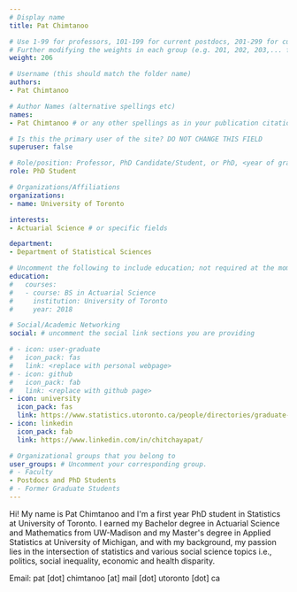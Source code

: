 ```yaml
---
# Display name
title: Pat Chimtanoo

# Use 1-99 for professors, 101-199 for current postdocs, 201-299 for current phds, 301-399 for current masters, 401-499 for current undergrads, 801-809 for alum postdocs, 811-849 for alum phds, 851-899 for alum masters, and 901-999 for alum undergrads
# Further modifying the weights in each group (e.g. 201, 202, 203,... for current phds) allows customized ordering (e.g. new students first)
weight: 206

# Username (this should match the folder name)
authors:
- Pat Chimtanoo

# Author Names (alternative spellings etc)
names:
- Pat Chimtanoo # or any other spellings as in your publication citations

# Is this the primary user of the site? DO NOT CHANGE THIS FIELD
superuser: false

# Role/position: Professor, PhD Candidate/Student, or PhD, <year of graduation>
role: PhD Student

# Organizations/Affiliations
organizations:
- name: University of Toronto

interests:
- Actuarial Science # or specific fields

department:
- Department of Statistical Sciences

# Uncomment the following to include education; not required at the moment.
education:
#   courses:
#   - course: BS in Actuarial Science
#     institution: University of Toronto
#     year: 2018

# Social/Academic Networking
social: # uncomment the social link sections you are providing

# - icon: user-graduate
#   icon_pack: fas
#   link: <replace with personal webpage>
# - icon: github
#   icon_pack: fab
#   link: <replace with github page>
- icon: university
  icon_pack: fas
  link: https://www.statistics.utoronto.ca/people/directories/graduate-students
- icon: linkedin
  icon_pack: fab
  link: https://www.linkedin.com/in/chitchayapat/

# Organizational groups that you belong to
user_groups: # Uncomment your corresponding group.
# - Faculty
- Postdocs and PhD Students
# - Former Graduate Students
---
```


Hi! My name is Pat Chimtanoo and I'm a first year PhD student in Statistics at University of Toronto. I earned my Bachelor degree in Actuarial Science and Mathematics from UW-Madison and my Master's degree in Applied Statistics at University of Michigan, and with my background, my passion lies in the intersection of statistics and various social science topics i.e., politics, social inequality, economic and health disparity.

Email:  pat [dot] chimtanoo [at] mail [dot] utoronto [dot] ca